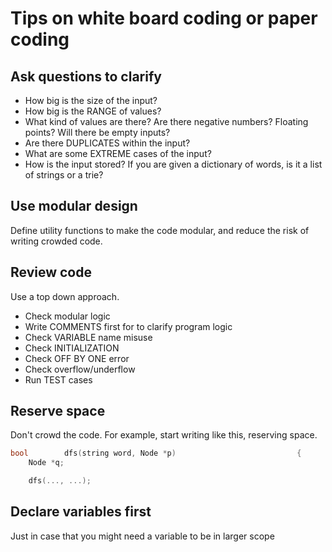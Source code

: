 # Tips on white board coding or paper coding

## Ask questions to clarify
- How big is the size of the input?
- How big is the RANGE of values?
- What kind of values are there? Are there negative numbers? Floating points? Will there be empty inputs?
- Are there DUPLICATES within the input?
- What are some EXTREME cases of the input?
- How is the input stored? If you are given a dictionary of words, is it a list of strings or a trie?

## Use modular design
Define utility functions to make the code modular, and reduce the risk of writing crowded code.

## Review code
Use a top down approach.
- Check modular logic
- Write COMMENTS first for to clarify program logic
- Check VARIABLE name misuse
- Check INITIALIZATION
- Check OFF BY ONE error
- Check overflow/underflow
- Run TEST cases


## Reserve space
Don't crowd the code.
For example, start writing like this, reserving space.
```cpp
bool        dfs(string word, Node *p)                           {
    Node *q;

    dfs(..., ...);
```

## Declare variables first
Just in case that you might need a variable to be in larger scope




